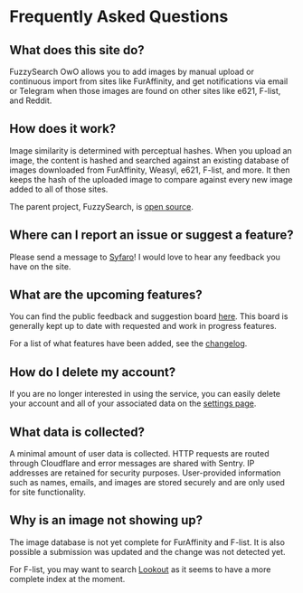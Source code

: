 # Frequently Asked Questions

## What does this site do?

FuzzySearch OwO allows you to add images by manual upload or continuous import
from sites like FurAffinity, and get notifications via email or Telegram when
those images are found on other sites like e621, F-list, and Reddit.

## How does it work?

Image similarity is determined with perceptual hashes. When you upload an image,
the content is hashed and searched against an existing database of images
downloaded from FurAffinity, Weasyl, e621, F-list, and more. It then keeps the
hash of the uploaded image to compare against every new image added to all of
those sites.

The parent project, FuzzySearch, is
[open source](https://github.com/Syfaro/fuzzysearch).

## Where can I report an issue or suggest a feature?

Please send a message to [Syfaro](https://syfaro.net)! I would love to hear any
feedback you have on the site.

## What are the upcoming features?

You can find the public feedback and suggestion board
[here](https://owo-feedback.fuzzysearch.net). This board is generally kept up to
date with requested and work in progress features.

For a list of what features have been added, see the [changelog](/changelog).

## How do I delete my account?

If you are no longer interested in using the service, you can easily delete your
account and all of your associated data on the [settings page](/user/settings).

## What data is collected?

A minimal amount of user data is collected. HTTP requests are routed through
Cloudflare and error messages are shared with Sentry. IP addresses are retained
for security purposes. User-provided information such as names, emails, and
images are stored securely and are only used for site functionality.

## Why is an image not showing up?

The image database is not yet complete for FurAffinity and F-list. It is also
possible a submission was updated and the change was not detected yet.

For F-list, you may want to search [Lookout](https://lookout.best) as it seems
to have a more complete index at the moment.
